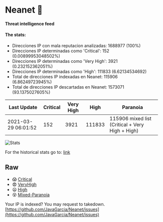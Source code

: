 # Neanet :hocho:
#### Threat intelligence feed
#### The stats:

- Direcciones IP con mala reputacion analizadas: 1688977 (100%)
- Direcciones IP determinadas como 'Critical':  152 (0.00899953048502%)
- Direcciones IP determinadas como 'Very High':  3921 (0.232152362051%)
- Direcciones IP determinadas como 'High':  111833 (6.62134534692)
- Total de direcciones IP indexadas en Neanet:  115906 (6.86249723945%)
- Total de direcciones IP descartadas en Neanet:  1573071 (93.1375027605%)

| Last Update | Critical | Very High | High | Paranoia |
| --- | --- | --- | --- | --- |
| 2021-03-29 06:01:52 | 152 | 3921 | 111833 | 115906 mixed list (Critical + Very High + High)|

![Stats](https://docs.google.com/spreadsheets/d/e/2PACX-1vSnaNMIXVabIpDJjufMlzH7poXnshF3mgd8Is1g9ytUEzVsP5my4Trn8f-xkoLLQ38xpL3HtmUexLo6/pubchart?oid=501124687&format=image)

For the historical stats go to: [link](/stats.csv)
## Raw
- :scream: [Critical](https://raw.githubusercontent.com/JavaGarcia/Neanet/master/blacklists/neanet_critical.txt)
- :fearful: [VeryHigh](https://raw.githubusercontent.com/JavaGarcia/Neanet/master/blacklists/neanet_veryHigh.txtt)
- :frowning: [High](https://raw.githubusercontent.com/JavaGarcia/Neanet/master/blacklists/neanet_high.txt)
- :dizzy_face: [Mixed-Paranoia](https://raw.githubusercontent.com/JavaGarcia/Neanet/master/blacklists/neanet_all.txt)


Your IP is indexed? You may request to takedown. [https://github.com/JavaGarcia/Neanet/issues](https://github.com/JavaGarcia/Neanet/issues)


















































































































































































































































































































































































































































































































































































































































































































































































































































































































































































































































































































































































































































































































































































































































































































































































































































































































































































































































































































































































































































































































































































































































































































































































































































































































































































































































































































































































































































































































































































































































































































































































































































































































































































































































































































































































































































































































































































































































































































































































































































































































































































































































































































































































































































































































































































































































































































































































































































































































































































































































































































































































































































































































































































































